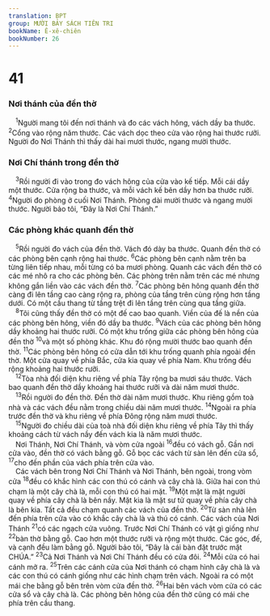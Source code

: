 ```yaml
---
translation: BPT
group: MƯỜI BẢY SÁCH TIÊN TRI
bookName: Ê-xê-chiên 
bookNumber: 26
---
```


<div class="title"><h1>41</h1><h3>Nơi thánh của đền thờ</h3></div>
<span class="verse exe_41_1"> <sup>1</sup>Người mang tôi đến nơi thánh và đo các vách hông, vách dầy ba thước.</span>
<span class="verse exe_41_2"><sup>2</sup>Cổng vào rộng năm thước. Các vách dọc theo cửa vào rộng hai thước rưỡi. Người đo Nơi Thánh thì thấy dài hai mươi thước, ngang mười thước.<br/></span>
<div class="title"><h3>Nơi Chí thánh trong đền thờ</h3></div>
<span class="verse exe_41_3"> <sup>3</sup>Rồi người đi vào trong đo vách hông của cửa vào kế tiếp. Mỗi cái dầy một thước. Cửa rộng ba thước, và mỗi vách kế bên dầy hơn ba thước rưỡi.</span>
<span class="verse exe_41_4"><sup>4</sup>Người đo phòng ở cuối Nơi Thánh. Phòng dài mười thước và ngang mười thước. Người bảo tôi, “Đây là Nơi Chí Thánh.”<br/></span>
<div class="title"><h3>Các phòng khác quanh đền thờ</h3></div>
<span class="verse exe_41_5"> <sup>5</sup>Rồi người đo vách của đền thờ. Vách đó dày ba thước. Quanh đền thờ có các phòng bên cạnh rộng hai thước.</span>
<span class="verse exe_41_6"><sup>6</sup>Các phòng bên cạnh nằm trên ba từng liên tiếp nhau, mỗi từng có ba mươi phòng. Quanh các vách đền thờ có các mé nhô ra cho các phòng bên. Các phòng trên nằm trên các mé nhưng không gắn liền vào các vách đền thờ.</span>
<span class="verse exe_41_7"><sup>7</sup>Các phòng bên hông quanh đền thờ càng đi lên tầng cao càng rộng ra, phòng của tầng trên cùng rộng hơn tầng dưới. Có một cầu thang từ tầng trệt đi lên tầng trên cùng qua tầng giữa.<br/></span>
<span class="verse exe_41_8"> <sup>8</sup>Tôi cũng thấy đền thờ có một đế cao bao quanh. Viền của đế là nền của các phòng bên hông, viền đó dầy ba thước.</span>
<span class="verse exe_41_9"><sup>9</sup>Vách của các phòng bên hông dầy khoảng hai thước rưỡi. Có một khu trống giữa các phòng bên hông của đền thờ</span>
<span class="verse exe_41_10"><sup>10</sup>và một số phòng khác. Khu đó rộng mười thước bao quanh đền thờ.</span>
<span class="verse exe_41_11"><sup>11</sup>Các phòng bên hông có cửa dẫn tới khu trống quanh phía ngoài đền thờ. Một cửa quay về phía Bắc, cửa kia quay về phía Nam. Khu trống đều rộng khoảng hai thước rưỡi.<br/></span>
<span class="verse exe_41_12"> <sup>12</sup>Tòa nhà đối diện khu riêng về phía Tây rộng ba mươi sáu thước. Vách bao quanh đền thờ dầy khoảng hai thước rưỡi và dài năm mươi thước.<br/></span>
<span class="verse exe_41_13"> <sup>13</sup>Rồi người đo đền thờ. Đền thờ dài năm mươi thước. Khu riêng gồm toà nhà và các vách đều nằm trong chiều dài năm mươi thước.</span>
<span class="verse exe_41_14"><sup>14</sup>Ngoài ra phía trước đền thờ và khu riêng về phía Đông rộng năm mươi thước.<br/></span>
<span class="verse exe_41_15"> <sup>15</sup>Người đo chiều dài của toà nhà đối diện khu riêng về phía Tây thì thấy khoảng cách từ vách nầy đến vách kia là năm mươi thước.<br/> Nơi Thánh, Nơi Chí Thánh, và vòm cửa ngoài</span>
<span class="verse exe_41_16"><sup>16</sup>đều có vách gỗ. Gần nơi cửa vào, đền thờ có vách bằng gỗ. Gỗ bọc các vách từ sàn lên đến cửa sổ,</span>
<span class="verse exe_41_17"><sup>17</sup>cho đến phần của vách phía trên cửa vào.<br/> Các vách bên trong Nơi Chí Thánh và Nơi Thánh, bên ngoài, trong vòm cửa</span>
<span class="verse exe_41_18"><sup>18</sup>đều có khắc hình các con thú có cánh và cây chà là. Giữa hai con thú chạm là một cây chà là, mỗi con thú có hai mặt.</span>
<span class="verse exe_41_19"><sup>19</sup>Một mặt là mặt người quay về phía cây chà là bên nầy. Mặt kia là mặt sư tử quay về phía cây chà là bên kia. Tất cả đều chạm quanh các vách của đền thờ.</span>
<span class="verse exe_41_20"><sup>20</sup>Từ sàn nhà lên đến phía trên cửa vào có khắc cây chà là và thú có cánh. Các vách của Nơi Thánh</span>
<span class="verse exe_41_21"><sup>21</sup>có các ngạch cửa vuông. Trước Nơi Chí Thánh có vật gì giống như</span>
<span class="verse exe_41_22"><sup>22</sup>bàn thờ bằng gỗ. Cao hơn một thước rưỡi và rộng một thước. Các góc, đế, và cạnh đều làm bằng gỗ. Người bảo tôi, “Đây là cái bàn đặt trước mặt CHÚA.”</span>
<span class="verse exe_41_23"><sup>23</sup>Cả Nơi Thánh và Nơi Chí Thánh đều có cửa đôi.</span>
<span class="verse exe_41_24"><sup>24</sup>Mỗi cửa có hai cánh mở ra.</span>
<span class="verse exe_41_25"><sup>25</sup>Trên các cánh cửa của Nơi thánh có chạm hình cây chà là và các con thú có cánh giống như các hình chạm trên vách. Ngoài ra có một mái che bằng gỗ bên trên vòm cửa đền thờ.</span>
<span class="verse exe_41_26"><sup>26</sup>Hai bên vách vòm cửa có các cửa sổ và cây chà là. Các phòng bên hông của đền thờ cũng có mái che phía trên cầu thang.<br/></span>
